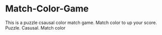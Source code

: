 # Match-Color-Game
This is a puzzle csausal color match game. Match color to up your score. Puzzle. Casusal. Match color
